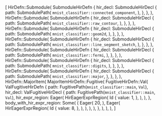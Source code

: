 [
    HirDefn::Submodule(
        SubmoduleHirDefn {
            hir_decl: SubmoduleHirDecl {
                path: SubmodulePath(
                    `mnist_classifier::connected_component`,
                ),
            },
        },
    ),
    HirDefn::Submodule(
        SubmoduleHirDefn {
            hir_decl: SubmoduleHirDecl {
                path: SubmodulePath(
                    `mnist_classifier::raw_contour`,
                ),
            },
        },
    ),
    HirDefn::Submodule(
        SubmoduleHirDefn {
            hir_decl: SubmoduleHirDecl {
                path: SubmodulePath(
                    `mnist_classifier::geom2d`,
                ),
            },
        },
    ),
    HirDefn::Submodule(
        SubmoduleHirDefn {
            hir_decl: SubmoduleHirDecl {
                path: SubmodulePath(
                    `mnist_classifier::line_segment_sketch`,
                ),
            },
        },
    ),
    HirDefn::Submodule(
        SubmoduleHirDefn {
            hir_decl: SubmoduleHirDecl {
                path: SubmodulePath(
                    `mnist_classifier::fermi`,
                ),
            },
        },
    ),
    HirDefn::Submodule(
        SubmoduleHirDefn {
            hir_decl: SubmoduleHirDecl {
                path: SubmodulePath(
                    `mnist_classifier::digits`,
                ),
            },
        },
    ),
    HirDefn::Submodule(
        SubmoduleHirDefn {
            hir_decl: SubmoduleHirDecl {
                path: SubmodulePath(
                    `mnist_classifier::major`,
                ),
            },
        },
    ),
    HirDefn::MajorItem(
        MajorItemHirDefn::Fugitive(
            FugitiveHirDefn::Val(
                ValFugitiveHirDefn {
                    path: FugitivePath(`mnist_classifier::main`, `Val`),
                    hir_decl: ValFugitiveHirDecl {
                        path: FugitivePath(`mnist_classifier::main`, `Val`),
                        hir_expr_region: Eager(
                            HirEagerExprRegion(
                                Id {
                                    value: 1,
                                },
                            ),
                        ),
                    },
                    body_with_hir_expr_region: Some(
                        (
                            Eager(
                                20,
                            ),
                            Eager(
                                HirEagerExprRegion(
                                    Id {
                                        value: 8,
                                    },
                                ),
                            ),
                        ),
                    ),
                },
            ),
        ),
    ),
]